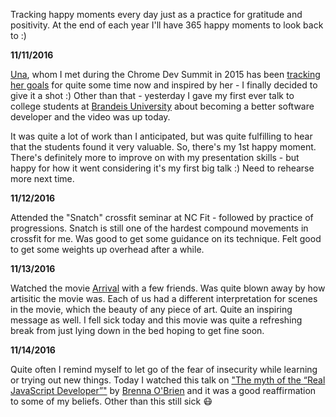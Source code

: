 Tracking happy moments every day just as a practice for gratitude and positivity. At the end of each year I'll have 365 happy moments to look back to :)

**11/11/2016**

[Una](https://twitter.com/una), whom I met during the Chrome Dev Summit in 2015 has been [tracking her goals](https://github.com/una/personal-goals) for quite some time now and inspired by her - I finally decided to give it a shot :)
Other than that - yesterday I gave my first ever talk to college students at [Brandeis University](https://apply.gps.brandeis.edu/register/software-engineering-webinar) about becoming a better software developer and the video was up today.

It was quite a lot of work than I anticipated, but was quite fulfilling to hear that the students found it very valuable. So, there's my 1st happy moment.
There's definitely more to improve on with my presentation skills - but happy for how it went considering it's my first big talk :) Need to rehearse more next time.

**11/12/2016**

Attended the "Snatch" crossfit seminar at NC Fit - followed by practice of progressions. Snatch is still one of the hardest compound movements in crossfit for me. Was good to get some guidance on its technique. Felt good to get some weights up overhead after a while.

**11/13/2016**

Watched the movie [Arrival](http://www.imdb.com/title/tt2543164/) with a few friends. Was quite blown away by how artisitic the movie was. Each of us had a different interpretation for scenes in the movie, which the beauty of any piece of art. Quite an inspiring message as well. I fell sick today and this movie was quite a refreshing break from just lying down in the bed hoping to get fine soon.

**11/14/2016**

Quite often I remind myself to let go of the fear of insecurity while learning or trying out new things. Today I watched this talk on ["The myth of the “Real JavaScript Developer”"](https://www.youtube.com/watch?v=Xt5qpbiqw2g) by [Brenna O'Brien](https://twitter.com/brnnbrn) and it was a good reaffirmation to some of my beliefs. Other than this still sick :mask:

